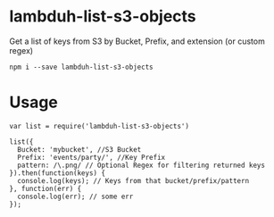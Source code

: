 # lambduh-list-s3-objects
Get a list of keys from S3 by Bucket, Prefix, and extension (or custom regex)

```
npm i --save lambduh-list-s3-objects
```

# Usage

```
var list = require('lambduh-list-s3-objects')

list({
  Bucket: 'mybucket', //S3 Bucket
  Prefix: 'events/party/', //Key Prefix
  pattern: /\.png/ // Optional Regex for filtering returned keys
}).then(function(keys) {
  console.log(keys); // Keys from that bucket/prefix/pattern
}, function(err) {
  console.log(err); // some err
});
```

